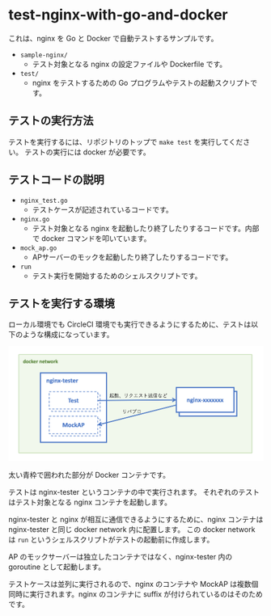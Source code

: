 # test-nginx-with-go-and-docker

これは、nginx を Go と Docker で自動テストするサンプルです。

- `sample-nginx/`
    - テスト対象となる nginx の設定ファイルや Dockerfile です。
- `test/`
    - nginx をテストするための Go プログラムやテストの起動スクリプトです。

## テストの実行方法

テストを実行するには、リポジトリのトップで `make test` を実行してください。
テストの実行には docker が必要です。

## テストコードの説明

- `nginx_test.go`
    - テストケースが記述されているコードです。
- `nginx.go`
    - テスト対象となる nginx を起動したり終了したりするコードです。内部で docker コマンドを叩いています。
- `mock_ap.go`
    - APサーバーのモックを起動したり終了したりするコードです。
- `run`
    - テスト実行を開始するためのシェルスクリプトです。

## テストを実行する環境

ローカル環境でも CircleCI 環境でも実行できるようにするために、テストは以下のような構成になっています。

![architecture](./architecture.png)

太い青枠で囲われた部分が Docker コンテナです。

テストは nginx-tester というコンテナの中で実行されます。
それぞれのテストはテスト対象となる nginx コンテナを起動します。

nginx-tester と nginx が相互に通信できるようにするために、nginx コンテナは nginx-tester と同じ docker network 内に配置します。
この docker network は `run` というシェルスクリプトがテストの起動前に作成します。

AP のモックサーバーは独立したコンテナではなく、nginx-tester 内の goroutine として起動します。

テストケースは並列に実行されるので、nginx のコンテナや MockAP は複数個同時に実行されます。nginx のコンテナに suffix が付けられているのはそのためです。
